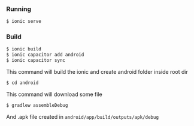 ### Running
```bash
$ ionic serve
```

### Build
```bash
$ ionic build
$ ionic capacitor add android
$ ionic capacitor sync
```
This command will build the ionic and create android folder inside root dir
```bash
$ cd android
```
This command will download some file
```bash
$ gradlew assembleDebug
```
And .apk file created in `android/app/build/outputs/apk/debug`
